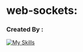 # web-sockets:

### Created By :

[![My Skills](https://skillicons.dev/icons?i=js,typescript,docker&theme=dark)](https://skillicons.dev)

